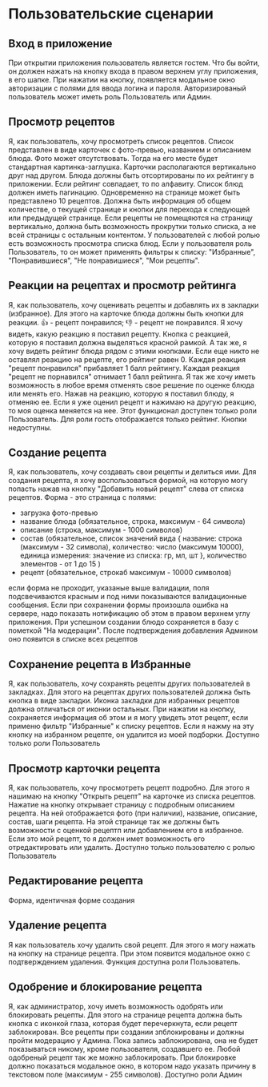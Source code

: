# Пользовательские сценарии

## Вход в приложение
При открытии приложения пользователь является гостем. Что бы войти, он должен нажать на кнопку входа в правом верхнем углу приложения, в его шапке. При нажатии на кнопку, появляется модальное окно авторизации с полями для ввода логина и пароля. Авторизированый пользователь может иметь роль Пользователь или Админ.

## Просмотр рецептов
Я, как пользователь, хочу просмотреть список рецептов. Список представлен в виде карточек с фото-превью, названием и описанием блюда. Фото может отсутствовать. Тогда на его месте будет стандартная картинка-заглушка. Карточки располагаются вертикально друг над другом. Блюда должны быть отсортированы по их рейтингу в приложении. Если рейтинг совпадает, то по алфавиту. Список блюд должен иметь пагинацию. Одновременно на странице может быть представлено 10 рецептов. Должна быть информация об общем количестве, о текущей странице и кнопки для перехода к следующей или предыдущей странице. Если рецепты не помещяются на страницу вертикально, должна быть возможность прокрутки только списка, а не всей страницы с остальным контентом. У пользователей с любой ролью есть возможность просмотра списка блюд. Если у пользователя роль Пользователь, то он может применять фильтры к списку: "Избранные", "Понравившиеся", "Не понравишиеся", "Мои рецепты".

## Реакции на рецептах и просмотр рейтинга
Я, как пользователь, хочу оценивать рецепты и добавлять их в закладки (избранное). Для этого на карточке блюда должны быть кнопки для реакции. 👍 - рецепт понравился; 👎 - рецепт не понравился. Я хочу видеть, какую реакцию я поставил рецепту. Кнопка с реакцией, которую я поставил должна выделяться красной рамкой. А так же, я хочу видеть рейтинг блюда рядом с этими кнопками. Если еще никто не оставлял реакцию на рецепте, его рейтинг равен 0. Каждая реакция "рецепт понравился" прибавляет 1 балл рейтингу. Каждая реакция "рецепт не порнавился" отнимает 1 балл рейтинга. Я так же хочу иметь возможность в любое время отменять свое решение по оценке блюда или менять его. Нажав на реакцию, которую я поставил блюду, я отменяю ее. Если я уже оценил рецепт и нажимаю на другую реакцию, то моя оценка меняется на нее. Этот функционал доступен только роли Пользователь. Для роли гость отображается только рейтинг. Кнопки недоступны.

## Создание рецепта
Я, как пользователь, хочу создавать свои рецепты и делиться ими. Для создания рецепта, я хочу воспользоваться формой, на которую могу попасть нажав на кнопку "Добавить новый рецепт" слева от списка рецептов. Форма - это страница с полями:
- загрузка фото-превью
- название блюда (обязательное, строка, максимум - 64 символа)
- описание (строка, максимум - 1000 символов)
- состав (обязательное, список значений вида { название: строка (максимум - 32 символа), количество: число (максимум 10000), единица измерения: значение из списка: гр, мл, шт }, количество элементов - от 1 до 15 )
- рецепт (обязательное, строкаб максимум - 10000 символов)

если форма не проходит, указаные выше валидации, поля подсвечиваются красным и под ними показываются валидационные сообщения. Если при сохранении формы произошла ошибка на сервере, надо показать нотификацию об этом в правом верхнем углу приложения. При успешном создании блюдо сохраняется в базу с пометкой "На модерации". После подтверждения добавления Админом оно появится в списке всех рецептов

## Сохранение рецепта в Избранные
Я, как пользователь, хочу сохранять рецепты других пользователей в закладках. Для этого на рецептах других пользователей должна быть кнопка в виде закладки. Иконка закладки для избранных рецептов должна отличаться от иконки остальных. При нажатии на кнопку, сохраняется информация об этом и я могу увидеть этот рецепт, если применю фильтр "Избранные" к списку рецептов. Если я нажму на эту кнопку на избранном рецепте, он удалится из моей подборки. Доступно только роли Пользователь

## Просмотр карточки рецепта
Я, как пользователь, хочу просмотреть рецепт подробно. Для этого я нашимаю на кнопку "Открыть рецепт" на карточке из списка рецептов. Нажатие на кнопку открывает страницу с подробным описанием рецепта. На ней отображается фото (при наличии), название, описание, состав, шаги рецепта. На этой странице так же должны быть возможности с оценкой рецептп или добавлением его в избранное. Если это мой рецепт, то я должен имет возможность его отредактировать или удалить. Доступно только пользователю с ролью Пользователь

## Редактирование рецепта
Форма, идентичная форме создания

## Удаление рецепта
Я как пользователь хочу удалить свой рецепт. Для этого я могу нажать на кнопку на странице рецепта. При этом появится модальное окно с подтверждением удаления. Функция доступна роли Пользователь.

## Одобрение и блокирование рецепта
Я, как администратор, хочу иметь возможность одобрять или блокировать рецепты. Для этого на странице рецепта должна быть кнопка с иконкой глаза, которая будет перечеркнута, если рецепт заблокирован. Все рецепты при создании зпблокированы и должны пройти модерацию у Админа. Пока запись заблокирована, она не будет показываться никому, кроме пользователя, создавшего ее. Любой одобреный рецепт так же можно заблокировать. При блокировке должно показаться модальное окно, в котором надо указать причину в текстовом поле (максимум - 255 символов). Доступно роли Админ

